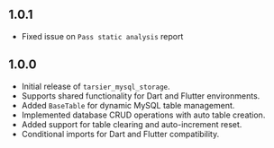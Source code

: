## 1.0.1

- Fixed issue on `Pass static analysis` report

## 1.0.0

- Initial release of `tarsier_mysql_storage`.
- Supports shared functionality for Dart and Flutter environments.
- Added `BaseTable` for dynamic MySQL table management.
- Implemented database CRUD operations with auto table creation.
- Added support for table clearing and auto-increment reset.
- Conditional imports for Dart and Flutter compatibility.
